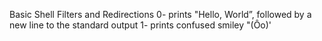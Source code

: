Basic Shell Filters and Redirections
0- prints "Hello, World”, followed by a new line to the standard output
1- prints confused smiley "(Ôo)'
